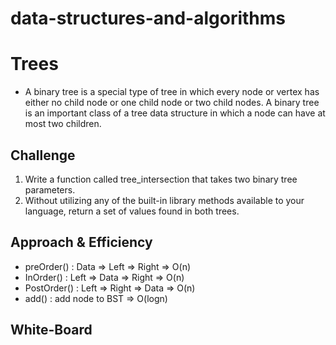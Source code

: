 # data-structures-and-algorithms

# Trees
- A binary tree is a special type of tree in which every node or vertex has either no child node or one child node or two child nodes. A binary tree is an important class of a tree data structure in which a node can have at most two children.

## Challenge
1. Write a function called tree_intersection that takes two binary tree parameters.
2. Without utilizing any of the built-in library methods available to your language, return a set of values found in both trees.

## Approach & Efficiency
- preOrder() : Data => Left => Right => O(n)
- InOrder() : Left => Data => Right => O(n)
- PostOrder() : Left => Right => Data => O(n)
- add() : add node to BST => O(logn)

## White-Board